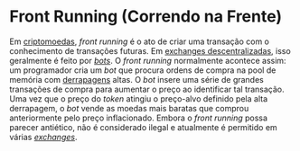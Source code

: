 # Front Running (Correndo na Frente)

Em [criptomoedas](Criptomoedas.md), _front running_ é o ato de criar uma transação com o conhecimento de transações futuras. Em [exchanges descentralizadas](DEX.md), isso geralmente é feito por [_bots_](Bot.md). O _front running_ normalmente acontece assim: um programador cria um _bot_ que procura ordens de compra na pool de memória com [derrapagens](Derrapagem.md) altas. O _bot_ insere uma série de grandes transações de compra para aumentar o preço ao identificar tal transação. Uma vez que o preço do _token_ atingiu o preço-alvo definido pela alta derrapagem, o _bot_ vende as moedas mais baratas que comprou anteriormente pelo preço inflacionado. Embora o _front running_ possa parecer antiético, não é considerado ilegal e atualmente é permitido em várias [_exchanges_](Exchange.md).
